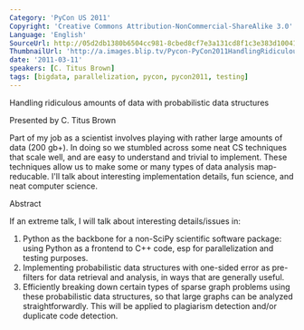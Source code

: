 ```yaml
---
Category: 'PyCon US 2011'
Copyright: 'Creative Commons Attribution-NonCommercial-ShareAlike 3.0'
Language: 'English'
SourceUrl: http://05d2db1380b6504cc981-8cbed8cf7e3a131cd8f1c3e383d10041.r93.cf2.rackcdn.com/pycon-us-2011/402_handling-ridiculous-amounts-of-data-with-probabilistic-data-structures.mp4
ThumbnailUrl: 'http://a.images.blip.tv/Pycon-PyCon2011HandlingRidiculousAmountsOfDataWithProbabilisti974.png'
date: '2011-03-11'
speakers: [C. Titus Brown]
tags: [bigdata, parallelization, pycon, pycon2011, testing]
---
```

Handling ridiculous amounts of data with probabilistic data structures

Presented by C. Titus Brown

Part of my job as a scientist involves playing with rather large amounts of
data (200 gb+). In doing so we stumbled across some neat CS techniques that
scale well, and are easy to understand and trivial to implement. These
techniques allow us to make some or many types of data analysis map-reducable.
I'll talk about interesting implementation details, fun science, and neat
computer science.

Abstract

If an extreme talk, I will talk about interesting details/issues in:

  1. Python as the backbone for a non-SciPy scientific software package: using Python as a frontend to C++ code, esp for parallelization and testing purposes. 
  2. Implementing probabilistic data structures with one-sided error as pre-filters for data retrieval and analysis, in ways that are generally useful. 
  3. Efficiently breaking down certain types of sparse graph problems using these probabilistic data structures, so that large graphs can be analyzed straightforwardly. This will be applied to plagiarism detection and/or duplicate code detection. 

